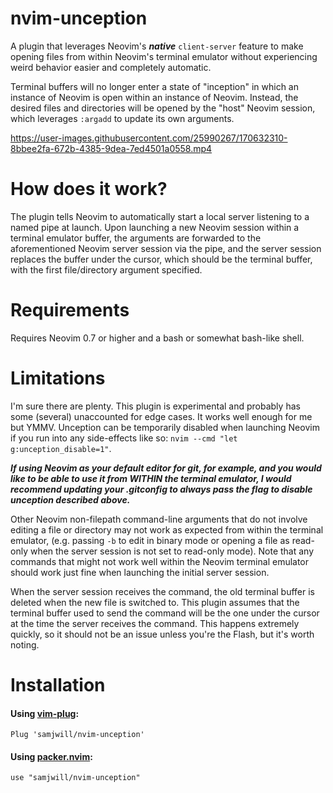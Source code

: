 # nvim-unception

A plugin that leverages Neovim's ***native*** `client-server` feature to make opening files
from within Neovim's terminal emulator without experiencing weird behavior easier and completely automatic.

Terminal buffers will no longer enter a state of "inception" in which an instance of
Neovim is open within an instance of Neovim. Instead, the desired files and
directories will be opened by the "host" Neovim session, which leverages
`:argadd` to update its own arguments.

https://user-images.githubusercontent.com/25990267/170632310-8bbee2fa-672b-4385-9dea-7ed4501a0558.mp4

# How does it work?

The plugin tells Neovim to automatically start a local server listening to a
named pipe at launch. Upon launching a new Neovim session within a terminal
emulator buffer, the arguments are forwarded to the aforementioned Neovim server
session via the pipe, and the server session replaces the buffer under the cursor, which
should be the terminal buffer, with the first file/directory argument
specified.

# Requirements

Requires Neovim 0.7 or higher and a bash or somewhat bash-like shell.

# Limitations

I'm sure there are plenty. This plugin is experimental and probably has some
(several) unaccounted for edge cases. It works well enough for me but YMMV. Unception can be temporarily disabled
when launching Neovim if you run into any side-effects like so: `nvim --cmd
"let g:unception_disable=1"`.

***If using Neovim as your default editor for git, for example, and you would
like to be able to use it from WITHIN the terminal emulator, I would recommend
updating your .gitconfig to always pass the flag to disable unception described
above.***

Other Neovim non-filepath command-line arguments that do not involve editing a
file or directory may not work as expected from within the terminal emulator,
(e.g. passing `-b` to edit in binary mode or opening a file as read-only when
the server session is not set to read-only mode). Note that any commands that
might not work well within the Neovim terminal emulator should work just fine
when launching the initial server session.

When the server session receives the command, the old terminal buffer is
deleted when the new file is switched to. This plugin assumes that the terminal
buffer used to send the command will be the one under the cursor at the time
the server receives the command. This happens extremely quickly, so it should
not be an issue unless you're the Flash, but it's worth noting.

# Installation

#### Using [vim-plug](https://github.com/junegunn/vim-plug):

    Plug 'samjwill/nvim-unception'

#### Using [packer.nvim](https://github.com/wbthomason/packer.nvim):

    use "samjwill/nvim-unception"

